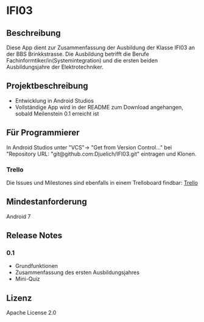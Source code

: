 # IFI03

<h2>Beschreibung</h2>
<p>Diese App dient zur Zusammenfassung der Ausbildung der Klasse IFI03 an der BBS Brinkkstrasse. Die Ausbildung betrifft die Berufe Fachinformtiker/in(Systemintegration) und die ersten
beiden Ausbildungsjahre der Elektrotechniker.</p>

<h2>Projektbeschreibung</h2>
<ul>
  <li>Entwicklung in Android Studios</li>
  <li>Vollständige App wird in der README zum Download angehangen, sobald Meilenstein 0.1 erreicht ist</li> 
</ul>

<h2>Für Programmierer</h2>
<p>In Android Studios unter "VCS"-> "Get from Version Control..." bei "Repository URL: "git@github.com:Djuelich/IFI03.git" eintragen und Klonen.</p>
<h3>Trello</h3>
<p>Die Issues und Milestones sind ebenfalls in einem Trelloboard findbar:
 <a href="https://trello.com/b/SdI364Gy/ifi03">Trello</a> </p>

<h2>Mindestanforderung</h2>
<p>Android 7</p>

<h2>Release Notes</h2>
<h3>0.1</h3>
  <ul>
    <li>Grundfunktionen</li>
    <li>Zusammenfassung des ersten Ausbildungsjahres</li>
    <li>Mini-Quiz</li>
  </ul>
  
  <h2>Lizenz</h2>
  
 <p>Apache License 2.0</p>
